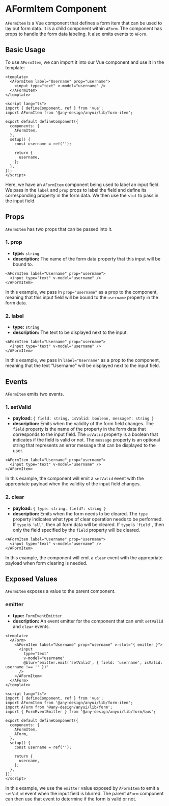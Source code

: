 # AFormItem Component

`AFormItem` is a Vue component that defines a form item that can be used to lay out form data. It is a child component within `AForm`. The component has props to handle the form data labeling. It also emits events to `AForm`.

## Basic Usage

To use `AFormItem`, we can import it into our Vue component and use it in the template:

```vue
<template>
  <AFormItem label="Username" prop="username">
    <input type="text" v-model="username" />
  </AFormItem>
</template>

<script lang="ts">
import { defineComponent, ref } from 'vue';
import AFormItem from '@any-design/anyui/lib/form-item';

export default defineComponent({
  components: {
    AFormItem,
  },
  setup() {
    const username = ref('');

    return {
      username,
    };
  },
});
</script>
```

Here, we have an `AFormItem` component being used to label an input field. We pass in the `label` and `prop` props to label the field and define its corresponding property in the form data. We then use the `slot` to pass in the input field.

## Props

`AFormItem` has two props that can be passed into it.

### 1. prop

- **type:** `string`
- **description:** The name of the form data property that this input will be bound to.

```vue
<AFormItem label="Username" prop="username">
  <input type="text" v-model="username" />
</AFormItem>
```

In this example, we pass in `prop="username"` as a prop to the component, meaning that this input field will be bound to the `username` property in the form data.

### 2. label

- **type:** `string`
- **description:** The text to be displayed next to the input.

```vue
<AFormItem label="Username" prop="username">
  <input type="text" v-model="username" />
</AFormItem>
```

In this example, we pass in `label="Username"` as a prop to the component, meaning that the text "Username" will be displayed next to the input field.

## Events

`AFormItem` emits two events.

### 1. setValid

- **payload:** `{ field: string, isValid: boolean, message?: string }`
- **description:** Emits when the validity of the form field changes. The `field` property is the name of the property in the form data that corresponds to the input field. The `isValid` property is a boolean that indicates if the field is valid or not. The `message` property is an optional string that represents an error message that can be displayed to the user.

```vue
<AFormItem label="Username" prop="username">
  <input type="text" v-model="username" />
</AFormItem>
```

In this example, the component will emit a `setValid` event with the appropriate payload when the validity of the input field changes.

### 2. clear

- **payload:** `{ type: string, field?: string }`
- **description:** Emits when the form needs to be cleared. The `type` property indicates what type of clear operation needs to be performed. If `type` is `'all'`, then all form data will be cleared. If `type` is `'field'`, then only the field specified by the `field` property will be cleared.

```vue
<AFormItem label="Username" prop="username">
  <input type="text" v-model="username" />
</AFormItem>
```

In this example, the component will emit a `clear` event with the appropriate payload when form clearing is needed.

## Exposed Values

`AFormItem` exposes a value to the parent component.

### emitter

- **type:** `FormEventEmitter`
- **description:** An event emitter for the component that can emit `setValid` and `clear` events.

```vue
<template>
  <AForm>
    <AFormItem label="Username" prop="username" v-slot="{ emitter }">
      <input
        type="text"
        v-model="username"
        @blur="emitter.emit('setValid', { field: 'username', isValid: username !== '' })"
      />
    </AFormItem>
  </AForm>
</template>

<script lang="ts">
import { defineComponent, ref } from 'vue';
import AFormItem from '@any-design/anyui/lib/form-item';
import AForm from '@any-design/anyui/lib/form';
import { FormEventEmitter } from '@any-design/anyui/lib/form/bus';

export default defineComponent({
  components: {
    AFormItem,
    AForm,
  },
  setup() {
    const username = ref('');

    return {
      username,
    };
  },
});
</script>
```

In this example, we use the `emitter` value exposed by `AFormItem` to emit a `setValid` event when the input field is blurred. The parent `AForm` component can then use that event to determine if the form is valid or not.
